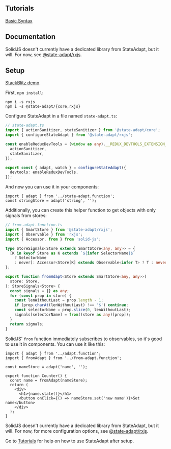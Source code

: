 ## Tutorials

[Basic Syntax](/solid-js#1-start-with-simple-state)

## Documentation

SolidJS doesn't currently have a dedicated library from StateAdapt, but it will. For now, see [@state-adapt/rxjs](/docs/rxjs).

<!-- [@state-adapt/solid-js](/docs/solid-js) -->

## Setup

[StackBlitz demo](https://stackblitz.com/edit/solidjs-templates-oc7ivf?file=src%2Fadapt.function.ts)

First, `npm install`:

```
npm i -s rxjs
npm i -s @state-adapt/{core,rxjs}
```

Configure StateAdapt in a file named `state-adapt.ts`:

```typescript
// state-adapt.ts
import { actionSanitizer, stateSanitizer } from '@state-adapt/core';
import { configureStateAdapt } from '@state-adapt/rxjs';

const enableReduxDevTools = (window as any).__REDUX_DEVTOOLS_EXTENSION__?.({
  actionSanitizer,
  stateSanitizer,
});

export const { adapt, watch } = configureStateAdapt({
  devtools: enableReduxDevTools,
});
```

And now you can use it in your components:

```tsx
import { adapt } from '../state-adapt.function';
const stringStore = adapt('string', '');
```

Additionally, you can create this helper function to get objects with only signals from stores:

```typescript
// from-adapt.function.ts
import { SmartStore } from '@state-adapt/rxjs';
import { Observable } from 'rxjs';
import { Accessor, from } from 'solid-js';

type StoreSignals<Store extends SmartStore<any, any>> = {
  [K in keyof Store as K extends `${infer SelectorName}$`
    ? SelectorName
    : never]: Accessor<Store[K] extends Observable<infer T> ? T : never>;
};

export function fromAdapt<Store extends SmartStore<any, any>>(
  store: Store,
): StoreSignals<Store> {
  const signals = {} as any;
  for (const prop in store) {
    const lenWithoutLast = prop.length - 1;
    if (prop.charAt(lenWithoutLast) !== '$') continue;
    const selectorName = prop.slice(0, lenWithoutLast);
    signals[selectorName] = from((store as any)[prop]);
  }
  return signals;
}
```

SolidJS' `from` function immediately subscribes to observables, so it's good to use it in components. You can use it like this:

```tsx
import { adapt } from '../adapt.function';
import { fromAdapt } from '../from-adapt.function';

const nameStore = adapt('name', '');

export function Counter() {
  const name = fromAdapt(nameStore);
  return (
    <div>
      <h1>{name.state()}</h1>
      <button onClick={() => nameStore.set('new name')}>Set name</button>
    </div>
  );
}
```

SolidJS doesn't currently have a dedicated library from StateAdapt, but it will. For now, for more configuration options, see [@state-adapt/rxjs](/docs/rxjs).

<!-- For more configuration options, see [@state-adapt/solid-js](/docs/solid-js). -->

Go to [Tutorials](solid-js/get-started#tutorials) for help on how to use StateAdapt after setup.
